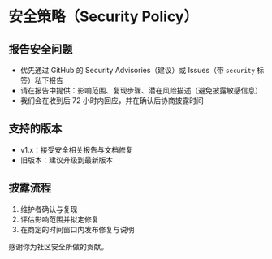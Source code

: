 # 安全策略（Security Policy）

## 报告安全问题
- 优先通过 GitHub 的 Security Advisories（建议）或 Issues（带 `security` 标签）私下报告
- 请在报告中提供：影响范围、复现步骤、潜在风险描述（避免披露敏感信息）
- 我们会在收到后 72 小时内回应，并在确认后协商披露时间

## 支持的版本
- v1.x：接受安全相关报告与文档修复
- 旧版本：建议升级到最新版本

## 披露流程
1. 维护者确认与复现
2. 评估影响范围并拟定修复
3. 在商定的时间窗口内发布修复与说明

感谢你为社区安全所做的贡献。